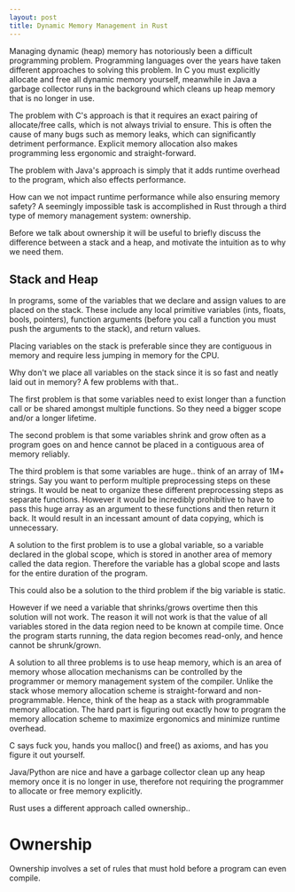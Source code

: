 ```yaml
---
layout: post
title: Dynamic Memory Management in Rust
---
```


Managing dynamic (heap) memory has notoriously been a difficult programming problem. 
Programming languages over the years have taken different approaches to solving this problem. 
In C you must explicitly allocate and free all dynamic memory yourself, 
meanwhile in Java a garbage collector runs in the background which cleans 
up heap memory that is no longer in use.

The problem with C's approach is that it requires an exact pairing of allocate/free calls,
which is not always trivial to ensure. This is often the cause of many bugs such as memory leaks, 
which can significantly detriment performance. Explicit memory allocation also makes programming 
less ergonomic and straight-forward.

The problem with Java's approach is simply that it adds runtime overhead to the program, which
also effects performance.

How can we not impact runtime performance while also ensuring memory safety? A seemingly impossible
task is accomplished in Rust through a third type of memory management system: ownership.

Before we talk about ownership it will be useful to briefly discuss the difference
between a stack and a heap, and motivate the intuition as to why we need them.

## Stack and Heap
In programs, some of the variables that we declare and assign values to are placed on the stack.
These include any local primitive variables (ints, floats, bools, pointers), function arguments
(before you call a function you must push the arguments to the stack), and return values. 

Placing variables on the stack is preferable since they are contiguous in memory and require 
less jumping in memory for the CPU.

Why don't we place all variables on the stack since it is so fast and neatly laid out in memory? 
A few problems with that..

The first problem is that some variables need to exist longer than a function call or be shared 
amongst multiple functions. So they need a bigger scope and/or a longer lifetime.

The second problem is that some variables shrink and grow often as a program goes on and hence 
cannot be placed in a contiguous area of memory reliably.

The third problem is that some variables are huge.. think of an array of 1M+ strings. Say you want
to perform multiple preprocessing steps on these strings. It would be neat to organize these
different preprocessing steps as separate functions. However it would be incredibly prohibitive 
to have to pass this huge array as an argument to these functions and then return it back. 
It would result in an incessant amount of data copying, which is unnecessary.

A solution to the first problem is to use a global variable, so a variable declared in the 
global scope, which is stored in another area of memory called the data region. 
Therefore the variable has a global scope and lasts for the entire duration of the program.

This could also be a solution to the third problem if the big variable is static.

However if we need a variable that shrinks/grows overtime then this solution will not work.
The reason it will not work is that the value of all variables stored in the data region 
need to be known at compile time. Once the program starts running, the data region becomes
read-only, and hence cannot be shrunk/grown.

A solution to all three problems is to use heap memory, which is an area of memory whose allocation
mechanisms can be controlled by the programmer or memory management system of the compiler. Unlike
the stack whose memory allocation scheme is straight-forward and non-programmable. Hence, think of 
the heap as a stack with programmable memory allocation. The hard part is figuring out exactly
how to program the memory allocation scheme to maximize ergonomics and minimize runtime overhead.

C says fuck you, hands you malloc() and free() as axioms, and has you figure it out yourself.

Java/Python are nice and have a garbage collector clean up any heap memory once it is no longer in 
use, therefore not requiring the programmer to allocate or free memory explicitly.

Rust uses a different approach called ownership..

# Ownership
Ownership involves a set of rules that must hold before a program can even compile.
